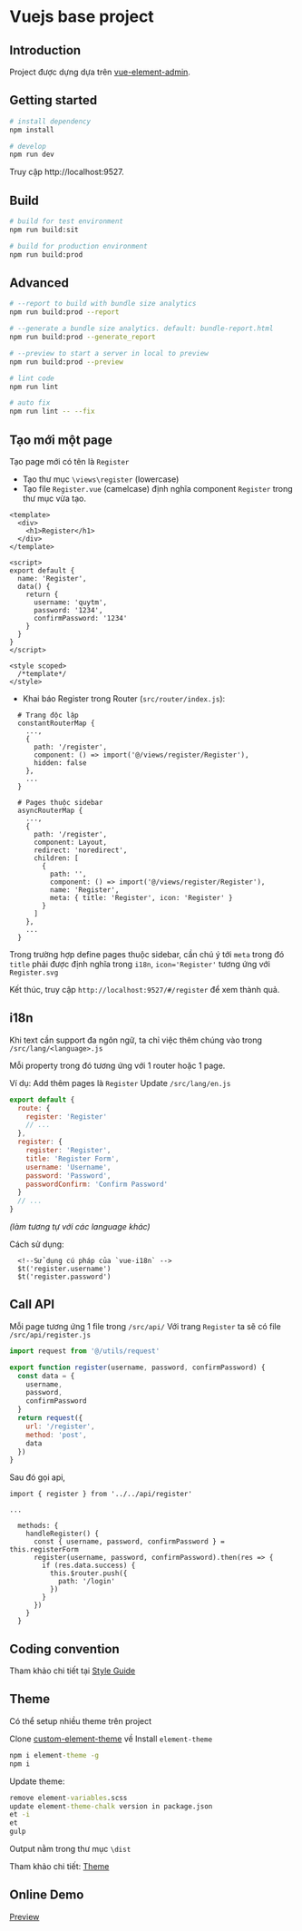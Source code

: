 # Vuejs base project

## Introduction

Project được dựng dựa trên [vue-element-admin](http://panjiachen.github.io/vue-element-admin). 

## Getting started

```bash
# install dependency
npm install

# develop
npm run dev
```

Truy cập http://localhost:9527.

## Build

```bash
# build for test environment
npm run build:sit

# build for production environment
npm run build:prod
```

## Advanced

```bash
# --report to build with bundle size analytics
npm run build:prod --report

# --generate a bundle size analytics. default: bundle-report.html
npm run build:prod --generate_report

# --preview to start a server in local to preview
npm run build:prod --preview

# lint code
npm run lint

# auto fix
npm run lint -- --fix
```

## Tạo mới một page

Tạo page mới có tên là `Register`

- Tạo thư mục `\views\register` (lowercase)
- Tạo file `Register.vue` (camelcase) định nghĩa component `Register` trong thư mục vừa tạo.

```vue
<template>
  <div>
    <h1>Register</h1>
  </div>
</template>

<script>
export default {
  name: 'Register',
  data() {
    return {
      username: 'quytm',
      password: '1234',
      confirmPassword: '1234'
    }
  }
}
</script>

<style scoped>
  /*template*/
</style>
``` 

- Khai báo Register trong Router (`src/router/index.js`):


```
  # Trang độc lập
  constantRouterMap {
    ...,
    {
      path: '/register',
      component: () => import('@/views/register/Register'),
      hidden: false
    },
    ...
  }
  
  # Pages thuộc sidebar
  asyncRouterMap {
    ...,
    {
      path: '/register',
      component: Layout,
      redirect: 'noredirect',
      children: [
        {
          path: '',
          component: () => import('@/views/register/Register'),
          name: 'Register',
          meta: { title: 'Register', icon: 'Register' }
        }
      ]
    },
    ...
  }
```

Trong trường hợp define pages thuộc sidebar, cần chú ý tới `meta` trong đó `title`
phải được định nghĩa trong `i18n`, `icon='Register'` tương ứng với `Register.svg`

Kết thúc, truy cập `http://localhost:9527/#/register` để xem thành quả.

## i18n

Khi text cần support đa ngôn ngữ, ta chỉ việc thêm chúng vào trong `/src/lang/<language>.js`

Mỗi property trong đó tương ứng với 1 router hoặc 1 page.

Ví dụ: Add thêm pages là `Register`
Update `/src/lang/en.js`
```js
export default {
  route: {
    register: 'Register'
    // ...
  },
  register: {
    register: 'Register',
    title: 'Register Form',
    username: 'Username',
    password: 'Password',
    passwordConfirm: 'Confirm Password'
  }
  // ...
}
```
*(làm tương tự với các language khác)*

Cách sử dụng:
```vue
  <!--Sử dụng cú pháp của `vue-i18n` -->
  $t('register.username')
  $t('register.password')
```

## Call API

Mỗi page tương ứng 1 file trong `/src/api/`
Với trang `Register` ta sẽ có file `/src/api/register.js`

```js
import request from '@/utils/request'

export function register(username, password, confirmPassword) {
  const data = {
    username,
    password,
    confirmPassword
  }
  return request({
    url: '/register',
    method: 'post',
    data
  })
}
```

Sau đó gọi api, 

```vue
import { register } from '../../api/register'

...

  methods: {
    handleRegister() {
      const { username, password, confirmPassword } = this.registerForm
      register(username, password, confirmPassword).then(res => {
        if (res.data.success) {
          this.$router.push({
            path: '/login'
          })
        }
      })
    }
  }
```



## Coding convention

Tham khảo chi tiết tại [Style Guide](https://vuejs.org/v2/style-guide/)

## Theme

Có thể setup nhiều theme trên project

Clone [custom-element-theme](https://github.com/PanJiaChen/custom-element-theme) về
Install `element-theme`
```cmd
npm i element-theme -g
npm i
```
Update theme:
```cmd
remove element-variables.scss
update element-theme-chalk version in package.json
et -i
et
gulp
```
Output nằm trong thư mục `\dist`

Tham khảo chi tiết: [Theme](https://panjiachen.github.io/vue-element-admin-site/guide/advanced/theme.html)

## Online Demo

[Preview](http://panjiachen.github.io/vue-element-admin)
